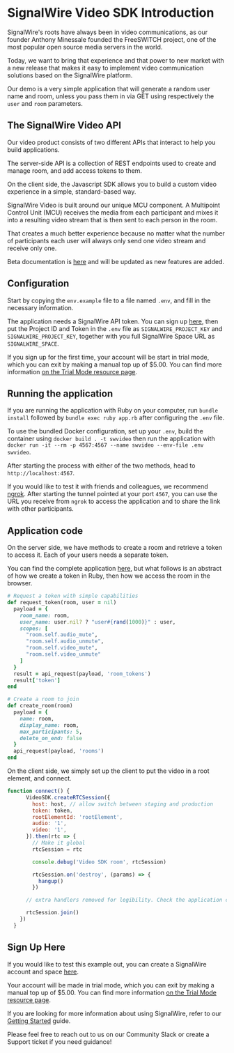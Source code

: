 # SignalWire Video SDK Introduction

SignalWire's roots have always been in video communications, as our founder Anthony Minessale founded the FreeSWITCH project, one of the most popular open source media servers in the world.

Today, we want to bring that experience and that power to new market with a new release that makes it easy to implement video communication solutions based on the SignalWire platform.

Our demo is a very simple application that will generate a random user name and room, unless you pass them in via GET using respectively the `user` and `room` parameters.

## The SignalWire Video API 

Our video product consists of two different APIs that interact to help you build applications.

The server-side API is a collection of REST endpoints used to create and manage room, and add access tokens to them.

On the client side, the Javascript SDK allows you to build a custom video experience in a simple, standard-based way.

SignalWire Video is built around our unique MCU component. A Multipoint Control Unit (MCU) receives the media from each participant and mixes it into a resulting video stream that is then sent to each person in the room.

That creates a much better experience because no matter what the number of participants each user will always only send one video stream and receive only one.

Beta documentation is [here](https://docs.signalwire.com/topics/api/) and will be updated as new features are added.

## Configuration

Start by copying the `env.example` file to a file named `.env`, and fill in the necessary information.

The application needs a SignalWire API token. You can sign up [here](https://signalwire.com/signup), then put the Project ID and Token in the `.env` file as `SIGNALWIRE_PROJECT_KEY` and `SIGNALWIRE_PROJECT_KEY`, together with you full SignalWire Space URL as `SIGNALWIRE_SPACE`.

If you sign up for the first time, your account will be start in trial mode, which you can exit by making a manual top up of $5.00. You can find more information [on the Trial Mode resource page](https://signalwire.com/resources/getting-started/trial-mode).

## Running the application

If you are running the application with Ruby on your computer, run `bundle install` followed by `bundle exec ruby app.rb` after configuring the `.env` file.

To use the bundled Docker configuration, set up your `.env`, build the container using `docker build . -t swvideo` then run the application with `docker run -it --rm -p 4567:4567 --name swvideo --env-file .env swvideo`.

After starting the process with either of the two methods, head to `http://localhost:4567`.

If you would like to test it with friends and colleagues, we recommend [ngrok](https://ngrok.com/). After starting the tunnel pointed at your port `4567`, you can use the URL you receive from `ngrok` to access the application and to share the link with other participants.

## Application code

On the server side, we have methods to create a room and retrieve a token to access it. Each of your users needs a separate token.

You can find the complete application [here](https://github.com/signalwire/signalwire-guides/tree/master/code/simple_video_example), but what follows is an abstract of how we create a token in Ruby, then how we access the room in the browser.

```ruby
# Request a token with simple capabilities
def request_token(room, user = nil)
  payload = {
    room_name: room,
    user_name: user.nil? ? "user#{rand(1000)}" : user,
    scopes: [
      "room.self.audio_mute",
      "room.self.audio_unmute",
      "room.self.video_mute",
      "room.self.video_unmute"
    ]
  }
  result = api_request(payload, 'room_tokens')
  result['token']
end

# Create a room to join
def create_room(room)
  payload = {
    name: room,
    display_name: room,
    max_participants: 5,
    delete_on_end: false
  }
  api_request(payload, 'rooms')
end
```

On the client side, we simply set up the client to put the video in a root element, and connect.

```js
function connect() {
      VideoSDK.createRTCSession({
        host: host, // allow switch between staging and production
        token: token,
        rootElementId: 'rootElement',
        audio: '1',
        video: '1',
      }).then(rtc => {
        // Make it global
        rtcSession = rtc

        console.debug('Video SDK room', rtcSession)

        rtcSession.on('destroy', (params) => {
          hangup()
        })

      // extra handlers removed for legibility. Check the application code for more examples.

      rtcSession.join()
    })
  }
  ```

## Sign Up Here

If you would like to test this example out, you can create a SignalWire account and space [here](https://m.signalwire.com/signups/new?s=1).

Your account will be made in trial mode, which you can exit by making a manual top up of $5.00. You can find more information [on the Trial Mode resource page](https://signalwire.com/resources/getting-started/trial-mode).

If you are looking for more information about using SignalWire, refer to our [Getting Started](https://signalwire.com/resources/getting-started/signalwire-101) guide.

Please feel free to reach out to us on our Community Slack or create a Support ticket if you need guidance!
